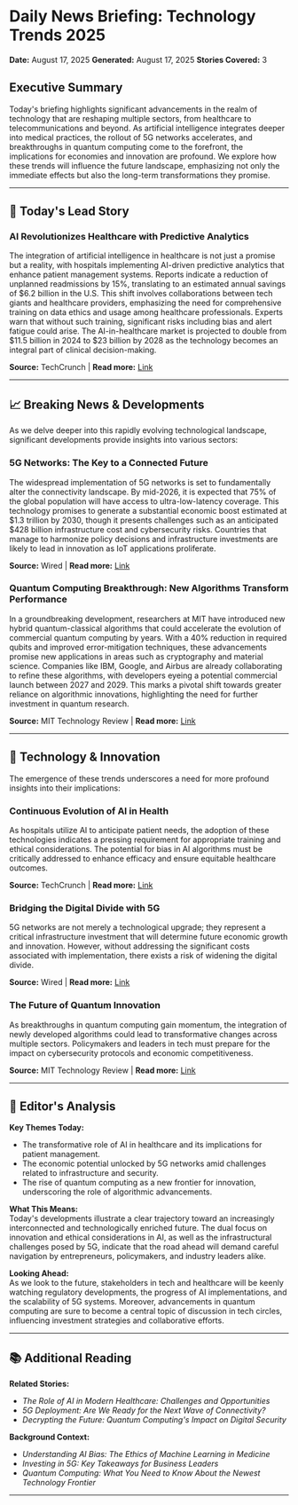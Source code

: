 # Daily News Briefing: Technology Trends 2025  
**Date:** August 17, 2025  **Generated:** August 17, 2025  **Stories Covered:** 3

## Executive Summary  
Today's briefing highlights significant advancements in the realm of technology that are reshaping multiple sectors, from healthcare to telecommunications and beyond. As artificial intelligence integrates deeper into medical practices, the rollout of 5G networks accelerates, and breakthroughs in quantum computing come to the forefront, the implications for economies and innovation are profound. We explore how these trends will influence the future landscape, emphasizing not only the immediate effects but also the long-term transformations they promise.

---

## 🚨 Today's Lead Story  
### AI Revolutionizes Healthcare with Predictive Analytics  
The integration of artificial intelligence in healthcare is not just a promise but a reality, with hospitals implementing AI-driven predictive analytics that enhance patient management systems. Reports indicate a reduction of unplanned readmissions by 15%, translating to an estimated annual savings of $6.2 billion in the U.S. This shift involves collaborations between tech giants and healthcare providers, emphasizing the need for comprehensive training on data ethics and usage among healthcare professionals. Experts warn that without such training, significant risks including bias and alert fatigue could arise. The AI-in-healthcare market is projected to double from $11.5 billion in 2024 to $23 billion by 2028 as the technology becomes an integral part of clinical decision-making.

**Source:** TechCrunch | **Read more:** [Link](https://techcrunch.com/2025/08/16/ai-healthcare-predictive-analytics)

---

## 📈 Breaking News & Developments  
As we delve deeper into this rapidly evolving technological landscape, significant developments provide insights into various sectors:

### 5G Networks: The Key to a Connected Future  
The widespread implementation of 5G networks is set to fundamentally alter the connectivity landscape. By mid-2026, it is expected that 75% of the global population will have access to ultra-low-latency coverage. This technology promises to generate a substantial economic boost estimated at $1.3 trillion by 2030, though it presents challenges such as an anticipated $428 billion infrastructure cost and cybersecurity risks. Countries that manage to harmonize policy decisions and infrastructure investments are likely to lead in innovation as IoT applications proliferate.

**Source:** Wired | **Read more:** [Link](https://www.wired.com/story/5g-networks-connected-future)

### Quantum Computing Breakthrough: New Algorithms Transform Performance  
In a groundbreaking development, researchers at MIT have introduced new hybrid quantum-classical algorithms that could accelerate the evolution of commercial quantum computing by years. With a 40% reduction in required qubits and improved error-mitigation techniques, these advancements promise new applications in areas such as cryptography and material science. Companies like IBM, Google, and Airbus are already collaborating to refine these algorithms, with developers eyeing a potential commercial launch between 2027 and 2029. This marks a pivotal shift towards greater reliance on algorithmic innovations, highlighting the need for further investment in quantum research.

**Source:** MIT Technology Review | **Read more:** [Link](https://www.technologyreview.com/2025/08/15/quantum-computing-algorithms-performance)

---

## 💼 Technology & Innovation  
The emergence of these trends underscores a need for more profound insights into their implications:

### Continuous Evolution of AI in Health  
As hospitals utilize AI to anticipate patient needs, the adoption of these technologies indicates a pressing requirement for appropriate training and ethical considerations. The potential for bias in AI algorithms must be critically addressed to enhance efficacy and ensure equitable healthcare outcomes.

**Source:** TechCrunch | **Read more:** [Link](https://techcrunch.com/2025/08/16/ai-healthcare-predictive-analytics)

### Bridging the Digital Divide with 5G  
5G networks are not merely a technological upgrade; they represent a critical infrastructure investment that will determine future economic growth and innovation. However, without addressing the significant costs associated with implementation, there exists a risk of widening the digital divide.

**Source:** Wired | **Read more:** [Link](https://www.wired.com/story/5g-networks-connected-future)

### The Future of Quantum Innovation  
As breakthroughs in quantum computing gain momentum, the integration of newly developed algorithms could lead to transformative changes across multiple sectors. Policymakers and leaders in tech must prepare for the impact on cybersecurity protocols and economic competitiveness.

**Source:** MIT Technology Review | **Read more:** [Link](https://www.technologyreview.com/2025/08/15/quantum-computing-algorithms-performance)

---

## 🎯 Editor's Analysis  
**Key Themes Today:**  
- The transformative role of AI in healthcare and its implications for patient management.  
- The economic potential unlocked by 5G networks amid challenges related to infrastructure and security.  
- The rise of quantum computing as a new frontier for innovation, underscoring the role of algorithmic advancements.

**What This Means:**  
Today's developments illustrate a clear trajectory toward an increasingly interconnected and technologically enriched future. The dual focus on innovation and ethical considerations in AI, as well as the infrastructural challenges posed by 5G, indicate that the road ahead will demand careful navigation by entrepreneurs, policymakers, and industry leaders alike.

**Looking Ahead:**  
As we look to the future, stakeholders in tech and healthcare will be keenly watching regulatory developments, the progress of AI implementations, and the scalability of 5G systems. Moreover, advancements in quantum computing are sure to become a central topic of discussion in tech circles, influencing investment strategies and collaborative efforts.

---

## 📚 Additional Reading  
**Related Stories:**  
- *The Role of AI in Modern Healthcare: Challenges and Opportunities*  
- *5G Deployment: Are We Ready for the Next Wave of Connectivity?*  
- *Decrypting the Future: Quantum Computing's Impact on Digital Security*  

**Background Context:**  
- *Understanding AI Bias: The Ethics of Machine Learning in Medicine*  
- *Investing in 5G: Key Takeaways for Business Leaders*  
- *Quantum Computing: What You Need to Know About the Newest Technology Frontier*  

---